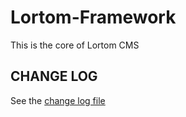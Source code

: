 # Lortom-Framework

This is the core of Lortom CMS


## CHANGE LOG


See the [change log file](CHANGELOG.md)






